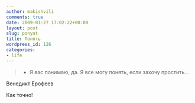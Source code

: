 ```yaml
---
author: makishvili
comments: true
date: 2009-01-27 17:02:22+00:00
layout: post
slug: ponyat
title: Понять
wordpress_id: 126
categories:
- life
---
```


> - Я вас понимаю, да. Я все могу понять, если захочу простить...


Венедикт Ерофеев

Как точно!
